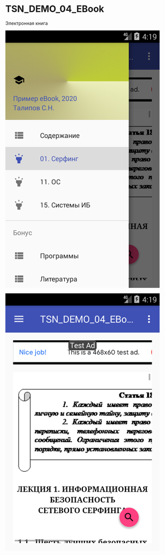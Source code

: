 # TSN_DEMO_04_EBook
Электронная книга

![Screenshot](screenshot1.png)

![Screenshot](screenshot2.png)
